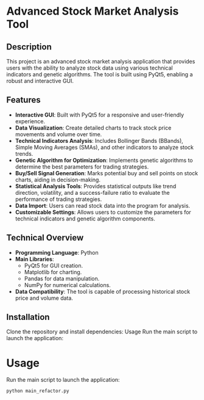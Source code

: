 # Advanced Stock Market Analysis Tool

## Description
This project is an advanced stock market analysis application that provides users with the ability to analyze stock data using various technical indicators and genetic algorithms. The tool is built using PyQt5, enabling a robust and interactive GUI.

## Features
- **Interactive GUI**: Built with PyQt5 for a responsive and user-friendly experience.
- **Data Visualization**: Create detailed charts to track stock price movements and volume over time.
- **Technical Indicators Analysis**: Includes Bollinger Bands (BBands), Simple Moving Averages (SMAs), and other indicators to analyze stock trends.
- **Genetic Algorithm for Optimization**: Implements genetic algorithms to determine the best parameters for trading strategies.
- **Buy/Sell Signal Generation**: Marks potential buy and sell points on stock charts, aiding in decision-making.
- **Statistical Analysis Tools**: Provides statistical outputs like trend direction, volatility, and a success-failure ratio to evaluate the performance of trading strategies.
- **Data Import**: Users can read stock data into the program for analysis.
- **Customizable Settings**: Allows users to customize the parameters for technical indicators and genetic algorithm components.

## Technical Overview
- **Programming Language**: Python
- **Main Libraries**:
  - PyQt5 for GUI creation.
  - Matplotlib for charting.
  - Pandas for data manipulation.
  - NumPy for numerical calculations.
- **Data Compatibility**: The tool is capable of processing historical stock price and volume data.

## Installation
Clone the repository and install dependencies:
Usage
Run the main script to launch the application:

# Usage
Run the main script to launch the application:
```bash
python main_refactor.py
```
